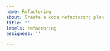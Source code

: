 ```yaml
---
name: Refactoring
about: Create a code refactoring plan
title: ''
labels: refactoring
assignees: ''

---
```



